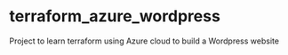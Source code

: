 # terraform_azure_wordpress
Project to learn terraform using Azure cloud to build a Wordpress website
